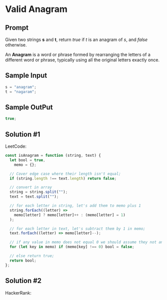 # Valid Anagram

## Prompt

Given two strings **s** and **t**, return _true_ if _t_ is an anagram of _s_, and _false_ otherwise.

An **Anagram** is a word or phrase formed by rearranging the letters of a different word or phrase, typically using all the original letters exactly once.

## Sample Input

```js
s = "anagram";
t = "nagaram";
```

## Sample OutPut

```js
true;
```

## Solution #1

LeetCode:

```js
const isAnagram = function (string, text) {
  let bool = true,
    memo = {};

  // Cover edge case where their length isn't equal;
  if (string.length !== text.length) return false;

  // convert in array
  string = string.split("");
  text = text.split("");

  // for each letter in string, let's add them to memo plus 1
  string.forEach((letter) =>
    memo[letter] ? memo[letter]++ : (memo[letter] = 1)
  );

  // for each letter in text, let's subtract them by 1 in memo;
  text.forEach((letter) => memo[letter]--);

  // if any value in memo does not equal 0 we should assume they not anagram;
  for (let key in memo) if (memo[key] !== 0) bool = false;

  // else return true;
  return bool;
};
```

## Solution #2

HackerRank:

```js

```
